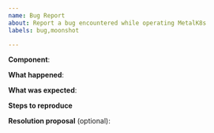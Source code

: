 ```yaml
---
name: Bug Report
about: Report a bug encountered while operating MetalK8s
labels: bug,moonshot

---
```


<!-- Please use this template while reporting a bug and provide as much info as possible. Not doing so may result in your bug not being addressed in a timely manner. Thanks!

If the matter is security related, please disclose it privately to security@scality.com
-->

**Component**:

<!-- E.g. 'salt', 'containers', 'kubernetes', 'build', 'tests'... -->

**What happened**:

**What was expected**:

**Steps to reproduce**

**Resolution proposal** (optional):
